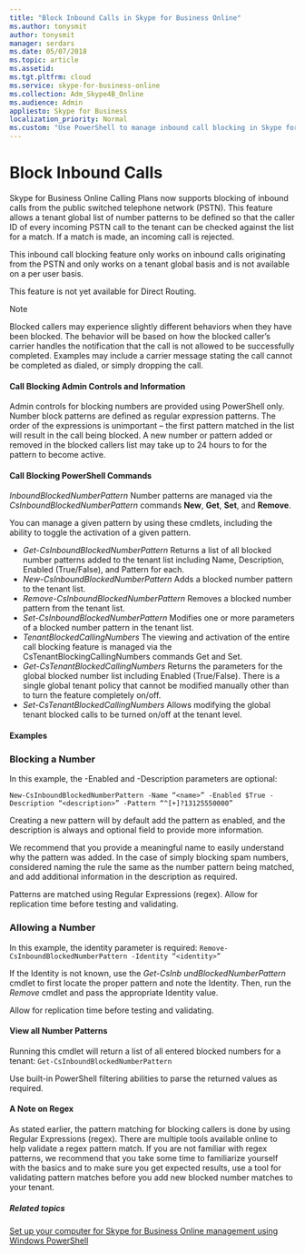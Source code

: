 ```yaml
---
title: "Block Inbound Calls in Skype for Business Online"
ms.author: tonysmit
author: tonysmit
manager: serdars
ms.date: 05/07/2018
ms.topic: article
ms.assetid: 
ms.tgt.pltfrm: cloud
ms.service: skype-for-business-online
ms.collection: Adm_Skype4B_Online
ms.audience: Admin
appliesto: Skype for Business
localization_priority: Normal
ms.custom: "Use PowerShell to manage inbound call blocking in Skype for Business Online."
---
```


 # Block Inbound Calls

Skype for Business Online Calling Plans now supports blocking of inbound calls from the public switched telephone network (PSTN). This feature allows a tenant global list of number patterns to be defined so that the caller ID of every incoming PSTN call to the tenant can be checked against the list for a match. If a match is made, an incoming call is rejected. 

This inbound call blocking feature only works on inbound calls originating from the PSTN and only works on a tenant global basis and is not available on a per user basis.

This feature is not yet available for Direct Routing.

>[!NOTE]
 Blocked callers may experience slightly different behaviors when they have been blocked. The behavior will be based on how the blocked caller’s carrier handles the notification that the call is not allowed to be successfully completed. Examples may include a carrier message stating the call cannot be completed as dialed, or simply dropping the call.

#### Call Blocking Admin Controls and Information
Admin controls for blocking numbers are provided using PowerShell only. Number block patterns are defined as regular expression patterns. The order of the expressions is unimportant – the first pattern matched in the list will result in the call being blocked. A new number or pattern added or removed in the blocked callers list may take up to 24 hours to for the pattern to become active.
#### Call Blocking PowerShell Commands

*InboundBlockedNumberPattern*
Number patterns are managed via the *CsInboundBlockedNumberPattern* commands **New**, **Get**, **Set**, and **Remove**.  

You can manage a given pattern by using these cmdlets, including the ability to toggle the activation of a given pattern.
- *Get-CsInboundBlockedNumberPattern*
Returns a list of all blocked number patterns added to the tenant list including Name, Description, Enabled (True/False), and Pattern for each.
- *New-CsInboundBlockedNumberPattern*
Adds a blocked number pattern to the tenant list.
- *Remove-CsInboundBlockedNumberPattern*
Removes a blocked number pattern from the tenant list.
- *Set-CsInboundBlockedNumberPattern*
Modifies one or more parameters of a blocked number pattern in the tenant list.
- *TenantBlockedCallingNumbers*
The viewing and activation of the entire call blocking feature is managed via the CsTenantBlockingCallingNumbers commands Get and Set. 
- *Get-CsTenantBlockedCallingNumbers*
Returns the parameters for the global blocked number list including Enabled (True/False). There is a single global tenant policy that cannot be modified manually other than to turn the feature completely on/off.
- *Set-CsTenantBlockedCallingNumbers*
Allows modifying the global tenant blocked calls to be turned on/off at the tenant level.

#### Examples
### Blocking a Number

In this example, the -Enabled and -Description parameters are optional:

`New-CsInboundBlockedNumberPattern -Name “<name>” -Enabled $True -Description “<description>” -Pattern “^[+]?13125550000”`

 Creating a new pattern will by default add the pattern as enabled, and the description is always and optional field to provide more information. 

We recommend that you provide a meaningful name to easily understand why the pattern was added. In the case of simply blocking spam numbers, considered naming the rule the same as the number pattern being matched, and add additional information in the description as required.

Patterns are matched using Regular Expressions (regex). 
Allow for replication time before testing and validating.

### Allowing a Number

In this example, the identity parameter is  required:
`Remove-CsInboundBlockedNumberPattern -Identity “<identity>”`
 
If the Identity is not known, use the *Get-CsInb
undBlockedNumberPattern* cmdlet to first locate the proper pattern and note the Identity. Then, run the *Remove* cmdlet and pass the appropriate Identity value.

Allow for replication time before testing and validating.
#### View all Number Patterns
Running this cmdlet will return a list of all entered blocked numbers for a tenant: 
`Get-CsInboundBlockedNumberPattern`

Use built-in PowerShell filtering abilities to parse the returned values as required.

#### A Note on Regex
As stated earlier, the pattern matching for blocking callers is done by using Regular Expressions (regex). There are multiple tools available online to help validate a regex pattern match. If you are not familiar with regex patterns, we recommend that you take some time to familiarize yourself with the basics and to make sure you get expected results, use a tool for validating pattern matches before you add new blocked number matches to your tenant. 

##### Related topics
[Set up your computer for Skype for Business Online management using Windows PowerShell](https://docs.microsoft.com/en-us/SkypeForBusiness/set-up-your-computer-for-windows-powershell/set-up-your-computer-for-windows-powershell )
